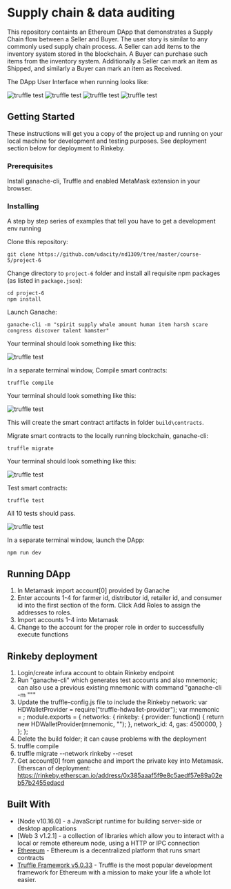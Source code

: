 # Supply chain & data auditing

This repository containts an Ethereum DApp that demonstrates a Supply Chain flow between a Seller and Buyer. The user story is similar to any commonly used supply chain process. A Seller can add items to the inventory system stored in the blockchain. A Buyer can purchase such items from the inventory system. Additionally a Seller can mark an item as Shipped, and similarly a Buyer can mark an item as Received.

The DApp User Interface when running looks like:

![truffle test](images/ftc_product_overview.png)
![truffle test](images/ftc_farm_details.png)
![truffle test](images/ftc_product_details.png)
![truffle test](images/ftc_transaction_history.png)

## Getting Started

These instructions will get you a copy of the project up and running on your local machine for development and testing purposes. See deployment section below for deployment to Rinkeby.

### Prerequisites

Install ganache-cli, Truffle and enabled MetaMask extension in your browser.

### Installing

A step by step series of examples that tell you have to get a development env running

Clone this repository:

```
git clone https://github.com/udacity/nd1309/tree/master/course-5/project-6
```

Change directory to ```project-6``` folder and install all requisite npm packages (as listed in ```package.json```):

```
cd project-6
npm install
```

Launch Ganache:

```
ganache-cli -m "spirit supply whale amount human item harsh scare congress discover talent hamster"
```

Your terminal should look something like this:

![truffle test](images/ganache-cli.png)

In a separate terminal window, Compile smart contracts:

```
truffle compile
```

Your terminal should look something like this:

![truffle test](images/truffle_compile.png)

This will create the smart contract artifacts in folder ```build\contracts```.

Migrate smart contracts to the locally running blockchain, ganache-cli:

```
truffle migrate
```

Your terminal should look something like this:

![truffle test](images/truffle_migrate.png)

Test smart contracts:

```
truffle test
```

All 10 tests should pass.

![truffle test](images/truffle_test.png)

In a separate terminal window, launch the DApp:

```
npm run dev
```
## Running DApp

1. In Metamask import account[0] provided by Ganache
2. Enter accounts 1-4 for farmer id, distributor id, retailer id, and consumer id into the first section of the form. Click Add Roles to assign the addresses to roles.
3. Import accounts 1-4  into Metamask
4. Change to the account for the proper role in order to successfully execute functions

## Rinkeby deployment

1. Login/create infura account to obtain Rinkeby endpoint
2. Run "ganache-cli" which generates test accounts and also mnemonic; can also use a previous existing mnemonic with command "ganache-cli -m "<mnemonic>""
3. Update the truffle-config.js file to include the Rinkeby network:
        var HDWalletProvider = require("truffle-hdwallet-provider");
        var mnemonic = <obtain from ganache>;
        module.exports = {
          networks: {
            rinkeby: {
              provider: function() {
               return new HDWalletProvider(mnemonic, "<infura rinkeby endpoint>");
              },
              network_id: 4,
              gas: 4500000,
            }
          };
        };
4. Delete the build folder; it can cause problems with the deployment
5. truffle compile
6. truffle migrate --network rinkeby --reset
7. Get account[0] from ganache and import the private key into Metamask. Etherscan of deployment:
    https://rinkeby.etherscan.io/address/0x385aaaf5f9e8c5aedf57e89a02eb57b2455edacd

## Built With

* [Node v10.16.0] - a JavaScript runtime for building server-side or desktop applications
* [Web 3 v1.2.1] - a collection of libraries which allow you to interact with a local or remote ethereum node, using a HTTP or IPC connection
* [Ethereum](https://www.ethereum.org/) - Ethereum is a decentralized platform that runs smart contracts
* [Truffle Framework v5.0.33](http://truffleframework.com/) - Truffle is the most popular development framework for Ethereum with a mission to make your life a whole lot easier.
